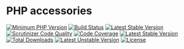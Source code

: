 # PHP accessories

[![Minimum PHP Version](https://img.shields.io/badge/php-%3E%3D%207.2-8FA0BF.svg)](https://php.net/)
[![Build Status](https://travis-ci.org/alecrabbit/php-traits.svg?branch=master)](https://travis-ci.org/alecrabbit/php-traits)
[![Latest Stable Version](https://poser.pugx.org/alecrabbit/php-traits/v/stable)](https://packagist.org/packages/alecrabbit/php-traits)
[![Scrutinizer Code Quality](https://scrutinizer-ci.com/g/alecrabbit/php-traits/badges/quality-score.png?b=master)](https://scrutinizer-ci.com/g/alecrabbit/php-traits/?branch=master)
[![Code Coverage](https://scrutinizer-ci.com/g/alecrabbit/php-traits/badges/coverage.png?b=master)](https://scrutinizer-ci.com/g/alecrabbit/php-traits/?branch=master)
[![Latest Stable Version](https://img.shields.io/packagist/v/alecrabbit/php-traits.svg)](https://packagist.org/packages/alecrabbit/php-traits)
[![Total Downloads](https://poser.pugx.org/alecrabbit/php-traits/downloads)](https://packagist.org/packages/alecrabbit/php-traits)
[![Latest Unstable Version](https://poser.pugx.org/alecrabbit/php-traits/v/unstable)](https://packagist.org/packages/alecrabbit/php-traits)
[![License](https://poser.pugx.org/alecrabbit/php-traits/license)](https://packagist.org/packages/alecrabbit/php-traits)


